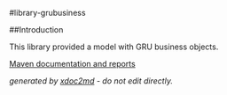 
#library-grubusiness

##Introduction

This library provided a model with GRU business objects.


[Maven documentation and reports](http://dev.lutece.paris.fr/plugins/library-grubusiness)


 *generated by [xdoc2md](https://github.com/lutece-platform/tools-maven-xdoc2md-plugin) - do not edit directly.*